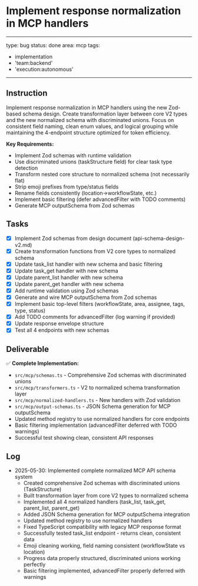# Implement response normalization in MCP handlers

---
type: bug
status: done
area: mcp
tags:
  - implementation
  - 'team:backend'
  - 'execution:autonomous'
---


## Instruction
Implement response normalization in MCP handlers using the new Zod-based schema design. Create transformation layer between core V2 types and the new normalized schema with discriminated unions. Focus on consistent field naming, clean enum values, and logical grouping while maintaining the 4-endpoint structure optimized for token efficiency.

**Key Requirements:**
- Implement Zod schemas with runtime validation
- Use discriminated unions (taskStructure field) for clear task type detection
- Transform nested core structure to normalized schema (not necessarily flat)
- Strip emoji prefixes from type/status fields
- Rename fields consistently (location→workflowState, etc.)
- Implement basic filtering (defer advancedFilter with TODO comments)
- Generate MCP outputSchema from Zod schemas

## Tasks
- [x] Implement Zod schemas from design document (api-schema-design-v2.md)
- [x] Create transformation functions from V2 core types to normalized schema
- [x] Update task_list handler with new schema and basic filtering
- [x] Update task_get handler with new schema
- [x] Update parent_list handler with new schema
- [x] Update parent_get handler with new schema
- [x] Add runtime validation using Zod schemas
- [x] Generate and wire MCP outputSchema from Zod schemas
- [x] Implement basic top-level filters (workflowState, area, assignee, tags, type, status)
- [x] Add TODO comments for advancedFilter (log warning if provided)
- [x] Update response envelope structure
- [x] Test all 4 endpoints with new schemas

## Deliverable
✅ **Complete Implementation:**
- `src/mcp/schemas.ts` - Comprehensive Zod schemas with discriminated unions
- `src/mcp/transformers.ts` - V2 to normalized schema transformation layer
- `src/mcp/normalized-handlers.ts` - New handlers with Zod validation
- `src/mcp/output-schemas.ts` - JSON Schema generation for MCP outputSchema
- Updated method registry to use normalized handlers for core endpoints
- Basic filtering implementation (advancedFilter deferred with TODO warnings)
- Successful test showing clean, consistent API responses

## Log
- 2025-05-30: Implemented complete normalized MCP API schema system
  - Created comprehensive Zod schemas with discriminated unions (TaskStructure)
  - Built transformation layer from core V2 types to normalized schema
  - Implemented all 4 normalized handlers (task_list, task_get, parent_list, parent_get)
  - Added JSON Schema generation for MCP outputSchema integration
  - Updated method registry to use normalized handlers
  - Fixed TypeScript compatibility with legacy MCP response format
  - Successfully tested task_list endpoint - returns clean, consistent data
  - Emoji cleaning working, field naming consistent (workflowState vs location)
  - Progress data properly structured, discriminated unions working perfectly
  - Basic filtering implemented, advancedFilter properly deferred with warnings
